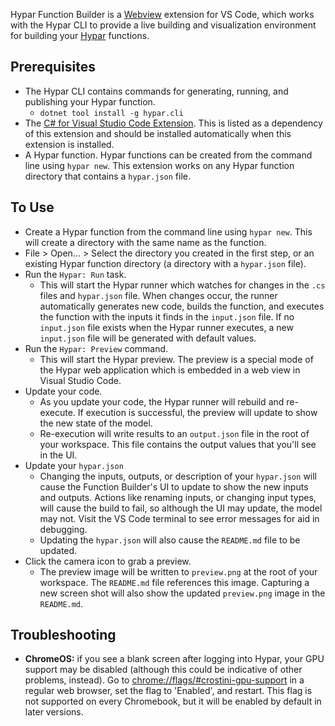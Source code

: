 Hypar Function Builder is a [Webview](https://code.visualstudio.com/api/extension-guides/webview) extension for VS Code, which works with the Hypar CLI to provide a live building and visualization environment for building your [Hypar](https://hypar.io/) functions.

## Prerequisites
- The Hypar CLI contains commands for generating, running, and publishing your Hypar function.
  - `dotnet tool install -g hypar.cli`
- The [C# for Visual Studio Code Extension](https://marketplace.visualstudio.com/items?itemName=ms-vscode.csharp). This is listed as a dependency of this extension and should be installed automatically when this extension is installed.
- A Hypar function. Hypar functions can be created from the command line using `hypar new`. This extension works on any Hypar function directory that contains a `hypar.json` file.

## To Use
- Create a Hypar function from the command line using `hypar new`. This will create a directory with the same name as the function.
- File > Open... > Select the directory you created in the first step, or an existing Hypar function directory (a directory with a `hypar.json` file).
- Run the `Hypar: Run` task. 
  - This will start the Hypar runner which watches for changes in the `.cs` files and `hypar.json` file. When changes occur, the runner automatically generates new code, builds the function, and executes the function with the inputs it finds in the `input.json` file. If no `input.json` file exists when the Hypar runner executes, a new `input.json` file will be generated with default values.
- Run the `Hypar: Preview` command. 
  - This will start the Hypar preview. The preview is a special mode of the Hypar web application which is embedded in a web view in Visual Studio Code.
- Update your code.
  - As you update your code, the Hypar runner will rebuild and re-execute. If execution is successful, the preview will update to show the new state of the model.
  - Re-execution will write results to an `output.json` file in the root of your workspace. This file contains the output values that you'll see in the UI.
- Update your `hypar.json`
  - Changing the inputs, outputs, or description of your `hypar.json` will cause the Function Builder's UI to update to show the new inputs and outputs. Actions like renaming inputs, or changing input types, will cause the build to fail, so although the UI may update, the model may not. Visit the VS Code terminal to see error messages for aid in debugging.
  - Updating the `hypar.json` will also cause the `README.md` file to be updated.
- Click the camera icon to grab a preview.
  - The preview image will be written to `preview.png` at the root of your workspace. The `README.md` file references this image. Capturing a new screen shot will also show the updated `preview.png` image in the `README.md`.

## Troubleshooting
- **ChromeOS:** if you see a blank screen after logging into Hypar, your GPU support may be disabled (although this could be indicative of other problems, instead). Go to [chrome://flags/#crostini-gpu-support](chrome://flags/#crostini-gpu-support) in a regular web browser, set the flag to 'Enabled', and restart. This flag is not supported on every Chromebook, but it will be enabled by default in later versions.
